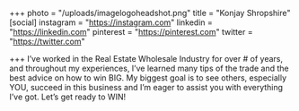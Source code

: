 +++
photo = "/uploads/imagelogoheadshot.png"
title = "Konjay Shropshire"
[social]
instagram = "https://instagram.com"
linkedin = "https://linkedin.com"
pinterest = "https://pinterest.com"
twitter = "https://twitter.com"

+++
I’ve worked in the Real Estate Wholesale Industry for over # of years, and throughout my experiences, I’ve learned many tips of the trade and the best advice on how to win BIG. My biggest goal is to see others, especially YOU, succeed in this business and I’m eager to assist you with everything I’ve got. Let’s get ready to WIN!